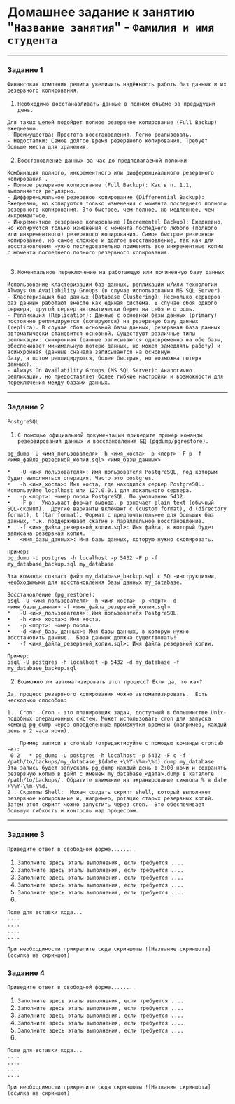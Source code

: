 # Домашнее задание к занятию "`Название занятия`" - `Фамилия и имя студента`



---

### Задание 1

`Финансовая компания решила увеличить надёжность работы баз данных и их резервного копирования.`

1. `Необходимо восстанавливать данные в полном объёме за предыдущий день.`
```
Для таких целей подойдет полное резервное копирование (Full Backup) ежедневно.
- Преимущества: Простота восстановления. Легко реализовать.
- Недостатки: Самое долгое время резервного копирования. Требует больше места для хранения.

```
2. `Восстановление данных за час до предполагаемой поломки`
```
Комбинация полного, инкрементного или дифференциального резервного копирования .
- Полное резервное копирование (Full Backup): Как в п. 1.1, выполняется регулярно.
- Дифференциальное резервное копирование (Differential Backup): Ежедневно, но копируются только изменения с момента последнего полного резервного копирования. Это быстрее, чем полное, но медленнее, чем инкрементное.
- Инкрементное резервное копирование (Incremental Backup): Ежедневно, но копируются только изменения с момента последнего любого (полного или инкрементного) резервного копирования. Самое быстрое резервное копирование, но самое сложное и долгое восстановление, так как для восстановления нужно последовательно применить все инкрементные копии с момента последнего полного резервного копирования.
 
```
3. `Моментальное переключение на работающую или починенную базу данных`

```
Использование кластеризации баз данных, репликации и/или технологии Always On Availability Groups (в случае использования MS SQL Server).
- Кластеризация баз данных (Database Clustering): Несколько серверов баз данных работают вместе как единая система. В случае сбоя одного сервера, другой сервер автоматически берет на себя его роль.
- Репликация (Replication): Данные с основной базы данных (primary) постоянно реплицируются (копируются) на резервную базу данных (replica). В случае сбоя основной базы данных, резервная база данных автоматически становится основной. Существуют различные типы репликации: синхронная (данные записываются одновременно на обе базы, обеспечивает минимальную потерю данных, но может замедлять работу) и асинхронная (данные сначала записываются на основную
базу, а потом реплицируются, более быстрая, но возможна потеря данных).
- Always On Availability Groups (MS SQL Server): Аналогично репликации, но предоставляет более гибкие настройки и возможности для переключения между базами данных.
```
---

### Задание 2

`PostgreSQL`

1. `С помощью официальной документации приведите пример команды резервирования данных и восстановления БД (pgdump/pgrestore).`
```
pg_dump -U <имя_пользователя> -h <имя_хоста> -p <порт> -F p -f <имя_файла_резервной_копии.sql> <имя_базы_данных>

*   -U <имя_пользователя>: Имя пользователя PostgreSQL, под которым будет выполняться операция. Часто это postgres.
•   -h <имя_хоста>: Имя хоста, где находится сервер PostgreSQL.  Используйте localhost или 127.0.0.1 для локального сервера.
•   -p <порт>: Номер порта PostgreSQL. По умолчанию 5432.
•   -F p:  Указывает формат вывода. p означает plain text (обычный SQL-скрипт).  Другие варианты включают c (custom format), d (directory format), t (tar format). Формат c предпочтительнее для больших баз данных, т.к. поддерживает сжатие и параллельное восстановление.
•   -f <имя_файла_резервной_копии.sql>: Имя файла, в который будет записана резервная копия.
•   <имя_базы_данных>: Имя базы данных, которую нужно скопировать.

Пример:
pg_dump -U postgres -h localhost -p 5432 -F p -f my_database_backup.sql my_database

Эта команда создаст файл my_database_backup.sql с SQL-инструкциями, необходимыми для восстановления базы данных my_database.

Восстановление (pg_restore):
psql -U <имя_пользователя> -h <имя_хоста> -p <порт> -d <имя_базы_данных> -f <имя_файла_резервной_копии.sql>
*   -U <имя_пользователя>: Имя пользователя PostgreSQL.
•   -h <имя_хоста>: Имя хоста.
•   -p <порт>: Номер порта.
•   -d <имя_базы_данных>: Имя базы данных, в которую нужно восстановить данные.  База данных должна существовать!
•   -f <имя_файла_резервной_копии.sql>: Имя файла резервной копии.

Пример:
psql -U postgres -h localhost -p 5432 -d my_database -f my_database_backup.sql
```
2. `Возможно ли автоматизировать этот процесс? Если да, то как?`
```
Да, процесс резервного копирования можно автоматизировать.  Есть несколько способов:

1.  Cron:  Cron - это планировщик задач, доступный в большинстве Unix-подобных операционных систем. Может использовать cron для запуска команд pg_dump через определенные промежутки времени (например, каждый день в 2 часа ночи).

    Пример записи в crontab (отредактируйте с помощью команды crontab -e):
 0 2   * pg_dump -U postgres -h localhost -p 5432 -F c -f /path/to/backups/my_database_$(date +\%Y-\%m-\%d).dump my_database
Эта запись будет запускать pg_dump каждый день в 2:00 ночи и сохранять резервную копию в файл с именем my_database_<дата>.dump в каталоге /path/to/backups/. Обратите внимание на экранирование символа % в date +\%Y-\%m-\%d.
2 . Скрипты Shell:  Можем создать скрипт shell, который выполняет резервное копирование и, например, ротацию старых резервных копий.  Затем этот скрипт можно запустить через cron.  Это обеспечивает большую гибкость и контроль над процессом.

```

---

### Задание 3

`Приведите ответ в свободной форме........`

1. `Заполните здесь этапы выполнения, если требуется ....`
2. `Заполните здесь этапы выполнения, если требуется ....`
3. `Заполните здесь этапы выполнения, если требуется ....`
4. `Заполните здесь этапы выполнения, если требуется ....`
5. `Заполните здесь этапы выполнения, если требуется ....`
6. 

```
Поле для вставки кода...
....
....
....
....
```

`При необходимости прикрепитe сюда скриншоты
![Название скриншота](ссылка на скриншот)`

### Задание 4

`Приведите ответ в свободной форме........`

1. `Заполните здесь этапы выполнения, если требуется ....`
2. `Заполните здесь этапы выполнения, если требуется ....`
3. `Заполните здесь этапы выполнения, если требуется ....`
4. `Заполните здесь этапы выполнения, если требуется ....`
5. `Заполните здесь этапы выполнения, если требуется ....`
6. 

```
Поле для вставки кода...
....
....
....
....
```

`При необходимости прикрепитe сюда скриншоты
![Название скриншота](ссылка на скриншот)`
